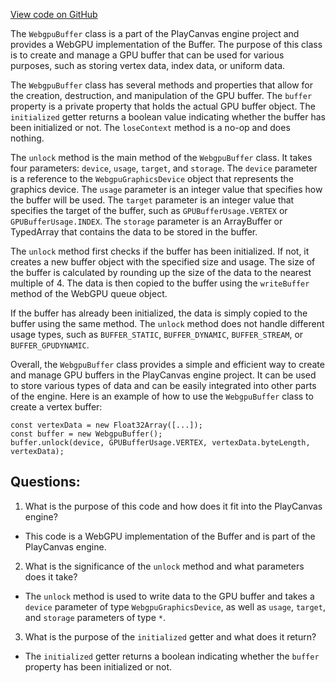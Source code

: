 [View code on GitHub](https://github.com/playcanvas/engine/src/platform/graphics/webgpu/webgpu-buffer.js)

The `WebgpuBuffer` class is a part of the PlayCanvas engine project and provides a WebGPU implementation of the Buffer. The purpose of this class is to create and manage a GPU buffer that can be used for various purposes, such as storing vertex data, index data, or uniform data.

The `WebgpuBuffer` class has several methods and properties that allow for the creation, destruction, and manipulation of the GPU buffer. The `buffer` property is a private property that holds the actual GPU buffer object. The `initialized` getter returns a boolean value indicating whether the buffer has been initialized or not. The `loseContext` method is a no-op and does nothing.

The `unlock` method is the main method of the `WebgpuBuffer` class. It takes four parameters: `device`, `usage`, `target`, and `storage`. The `device` parameter is a reference to the `WebgpuGraphicsDevice` object that represents the graphics device. The `usage` parameter is an integer value that specifies how the buffer will be used. The `target` parameter is an integer value that specifies the target of the buffer, such as `GPUBufferUsage.VERTEX` or `GPUBufferUsage.INDEX`. The `storage` parameter is an ArrayBuffer or TypedArray that contains the data to be stored in the buffer.

The `unlock` method first checks if the buffer has been initialized. If not, it creates a new buffer object with the specified size and usage. The size of the buffer is calculated by rounding up the size of the data to the nearest multiple of 4. The data is then copied to the buffer using the `writeBuffer` method of the WebGPU queue object.

If the buffer has already been initialized, the data is simply copied to the buffer using the same method. The `unlock` method does not handle different usage types, such as `BUFFER_STATIC`, `BUFFER_DYNAMIC`, `BUFFER_STREAM`, or `BUFFER_GPUDYNAMIC`.

Overall, the `WebgpuBuffer` class provides a simple and efficient way to create and manage GPU buffers in the PlayCanvas engine project. It can be used to store various types of data and can be easily integrated into other parts of the engine. Here is an example of how to use the `WebgpuBuffer` class to create a vertex buffer:

```
const vertexData = new Float32Array([...]);
const buffer = new WebgpuBuffer();
buffer.unlock(device, GPUBufferUsage.VERTEX, vertexData.byteLength, vertexData);
```
## Questions: 
 1. What is the purpose of this code and how does it fit into the PlayCanvas engine?
- This code is a WebGPU implementation of the Buffer and is part of the PlayCanvas engine.
2. What is the significance of the `unlock` method and what parameters does it take?
- The `unlock` method is used to write data to the GPU buffer and takes a `device` parameter of type `WebgpuGraphicsDevice`, as well as `usage`, `target`, and `storage` parameters of type `*`.
3. What is the purpose of the `initialized` getter and what does it return?
- The `initialized` getter returns a boolean indicating whether the `buffer` property has been initialized or not.